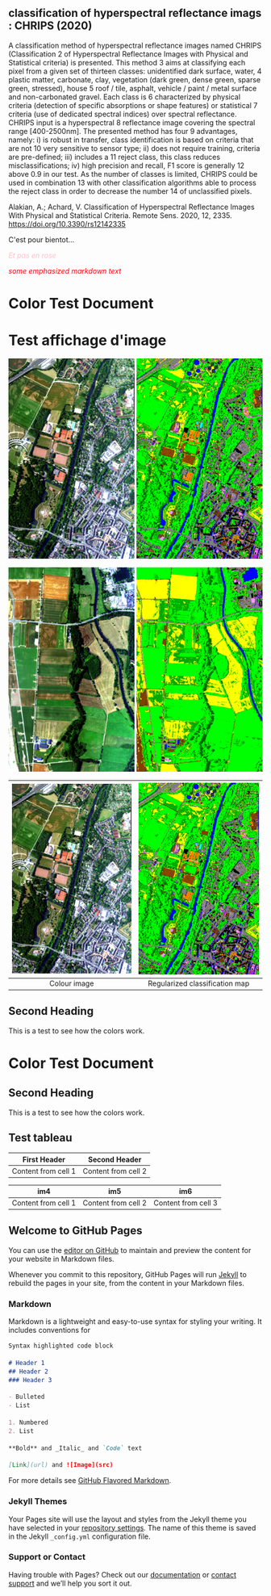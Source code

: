 ## classification of hyperspectral reflectance imags : CHRIPS (2020)

A classification method of hyperspectral reflectance images named CHRIPS (Classification
2 of Hyperspectral Reflectance Images with Physical and Statistical criteria) is presented. This method
3 aims at classifying each pixel from a given set of thirteen classes: unidentified dark surface, water,
4 plastic matter, carbonate, clay, vegetation (dark green, dense green, sparse green, stressed), house
5 roof / tile, asphalt, vehicle / paint / metal surface and non-carbonated gravel. Each class is
6 characterized by physical criteria (detection of specific absorptions or shape features) or statistical
7 criteria (use of dedicated spectral indices) over spectral reflectance. CHRIPS input is a hyperspectral
8 reflectance image covering the spectral range \[400-2500nm\]. The presented method has four
9 advantages, namely: i) is robust in transfer, class identification is based on criteria that are not
10 very sensitive to sensor type; ii) does not require training, criteria are pre-defined; iii) includes a
11 reject class, this class reduces misclassifications; iv) high precision and recall, F1 score is generally
12 above 0.9 in our test. As the number of classes is limited, CHRIPS could be used in combination
13 with other classification algorithms able to process the reject class in order to decrease the number
14 of unclassified pixels.

Alakian, A.; Achard, V. Classification of Hyperspectral Reflectance Images With Physical and Statistical Criteria. Remote Sens. 2020, 12, 2335. https://doi.org/10.3390/rs12142335



C'est pour bientot...

<span style="color:pink"> *Et pas en rose*  </span>

<span style="color:red"> *some emphasized markdown text*</span>

[comment]: # (```diff)
[comment]: # (+ blue)
[comment]: # (- green)

# Color Test Document

# Test affichage d'image

<p float="left">
  <img src="Images/AVIRIS_NG_Allemagne_img1_00_IMAGE.png" width="250" />
  <img src="Images/AVIRIS_NG_Allemagne_img1_02_REGUL.png" width="250" /> 
</p>

<p float="left">
  <img src="Images/AVIRIS_NG_Allemagne_img5_00_IMAGE.png" width="250" />
  <img src="Images/AVIRIS_NG_Allemagne_img5_02_REGUL.png" width="250" /> 
</p>



<img src="Images/AVIRIS_NG_Allemagne_img1_00_IMAGE.png" width="250" /> | <img src="Images/AVIRIS_NG_Allemagne_img1_02_REGUL.png" width="250" /> | 
:-: | :-:
Colour image | Regularized classification map





## Second Heading

This is a test to see how the colors work.

# Color Test Document

## Second Heading

This is a test to see how the colors work.


## Test tableau

First Header | Second Header
------------ | -------------
Content from cell 1 | Content from cell 2



im4 | im5 | im6
-- | -- | --
Content from cell 1 | Content from cell 2 | Content from cell 3




## Welcome to GitHub Pages

You can use the [editor on GitHub](https://github.com/aalakian/chrips_hyperspectral/edit/gh-pages/index.md) to maintain and preview the content for your website in Markdown files.

Whenever you commit to this repository, GitHub Pages will run [Jekyll](https://jekyllrb.com/) to rebuild the pages in your site, from the content in your Markdown files.

### Markdown

Markdown is a lightweight and easy-to-use syntax for styling your writing. It includes conventions for

```markdown
Syntax highlighted code block

# Header 1
## Header 2
### Header 3

- Bulleted
- List

1. Numbered
2. List

**Bold** and _Italic_ and `Code` text

[Link](url) and ![Image](src)
```

For more details see [GitHub Flavored Markdown](https://guides.github.com/features/mastering-markdown/).

### Jekyll Themes

Your Pages site will use the layout and styles from the Jekyll theme you have selected in your [repository settings](https://github.com/aalakian/chrips_hyperspectral/settings/pages). The name of this theme is saved in the Jekyll `_config.yml` configuration file.

### Support or Contact

Having trouble with Pages? Check out our [documentation](https://docs.github.com/categories/github-pages-basics/) or [contact support](https://support.github.com/contact) and we’ll help you sort it out.

